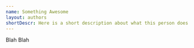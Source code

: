 ```yaml
---
name: Something Awesome
layout: authors
shortDescr: Here is a short description about what this person does
---
```

Blah Blah
